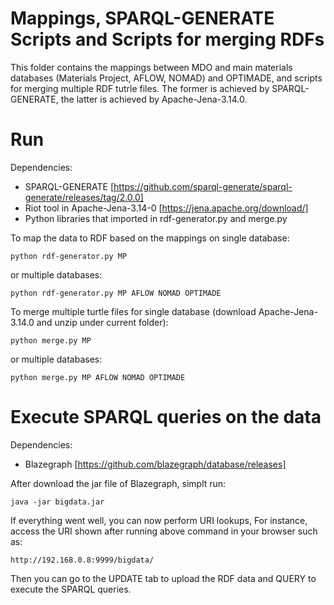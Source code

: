 # Mappings, SPARQL-GENERATE Scripts and Scripts for merging RDFs

This folder contains the mappings between MDO and main materials databases (Materials Project, AFLOW, NOMAD) and OPTIMADE, and scripts for merging multiple RDF tutrle files. The former is achieved by SPARQL-GENERATE, the latter is achieved by Apache-Jena-3.14.0.

# Run
Dependencies:
* SPARQL-GENERATE [https://github.com/sparql-generate/sparql-generate/releases/tag/2.0.0]
* Riot tool in Apache-Jena-3.14-0 [https://jena.apache.org/download/]
* Python libraries that imported in rdf-generator.py and merge.py

To map the data to RDF based on the mappings on single database:
```
python rdf-generator.py MP
```
or multiple databases:
```
python rdf-generator.py MP AFLOW NOMAD OPTIMADE
```

To merge multiple turtle files for single database (download Apache-Jena-3.14.0 and unzip under current folder):
```
python merge.py MP
```
or multiple databases:
```
python merge.py MP AFLOW NOMAD OPTIMADE
```
# Execute SPARQL queries on the data
Dependencies:
* Blazegraph [https://github.com/blazegraph/database/releases]

After download the jar file of Blazegraph, simplt run:
```
java -jar bigdata.jar
```
If everything went well, you can now perform URI lookups, For instance, access the URI shown after running above command in your browser such as:
```
http://192.168.0.8:9999/bigdata/
```
Then you can go to the UPDATE tab to upload the RDF data and QUERY to execute the SPARQL queries.
 


